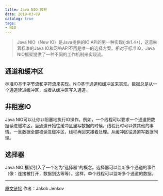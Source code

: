 ```yaml
---
title: Java NIO 教程
date: 2019-03-09
catalog: true
tags:
- NIO
---
```

>Java NIO（New IO）是Java提供的IO API的另一种实现(jdk1.4+)，这意味着标准的Java IO和网络API不再是唯一的选择方案。相对于标准IO，Java NIO框架提供了一种不同的工作机制来实现流。

## 通道和缓冲区

标准IO基于字节流和字符流来实现。NIO基于通道和缓冲区来实现。数据总是从一个通道读进缓冲区，或者从缓冲区写入通道。

## 非阻塞IO

Java NIO可以让你非阻塞地执行IO操作。例如，一个线程可以要求一个通道把数据读进缓冲区，当通道开始往缓冲区里写数据的时候，线程此时可以做其他的事情。一旦数据全部被读进缓冲区，线程再回来接着处理。从缓冲区往通道写数据同理。

## 选择器

Java NIO 框架引入了一个名为“选择器”的概念。选择器可以监听多个通道的事件（像：连接被打开，数据到达等等）。这样，单个线程可以监听多个通道的数据。

------
[原文链接](http://tutorials.jenkov.com/java-nio/index.html) 	作者：Jakob Jenkov

